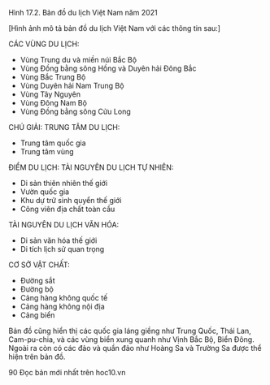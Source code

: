 Hình 17.2. Bản đồ du lịch Việt Nam năm 2021

[Hình ảnh mô tả bản đồ du lịch Việt Nam với các thông tin sau:]

CÁC VÙNG DU LỊCH:
- Vùng Trung du và miền núi Bắc Bộ
- Vùng Đồng bằng sông Hồng và Duyên hải Đông Bắc
- Vùng Bắc Trung Bộ
- Vùng Duyên hải Nam Trung Bộ
- Vùng Tây Nguyên
- Vùng Đông Nam Bộ
- Vùng Đồng bằng sông Cửu Long

CHÚ GIẢI:
TRUNG TÂM DU LỊCH:
- Trung tâm quốc gia
- Trung tâm vùng

ĐIỂM DU LỊCH:
TÀI NGUYÊN DU LỊCH TỰ NHIÊN:
- Di sản thiên nhiên thế giới
- Vườn quốc gia
- Khu dự trữ sinh quyển thế giới
- Công viên địa chất toàn cầu

TÀI NGUYÊN DU LỊCH VĂN HÓA:
- Di sản văn hóa thế giới
- Di tích lịch sử quan trọng

CƠ SỞ VẬT CHẤT:
- Đường sắt
- Đường bộ
- Cảng hàng không quốc tế
- Cảng hàng không nội địa
- Cảng biển

Bản đồ cũng hiển thị các quốc gia láng giềng như Trung Quốc, Thái Lan, Cam-pu-chia, và các vùng biển xung quanh như Vịnh Bắc Bộ, Biển Đông. Ngoài ra còn có các đảo và quần đảo như Hoàng Sa và Trường Sa được thể hiện trên bản đồ.

90
Đọc bản mới nhất trên hoc10.vn